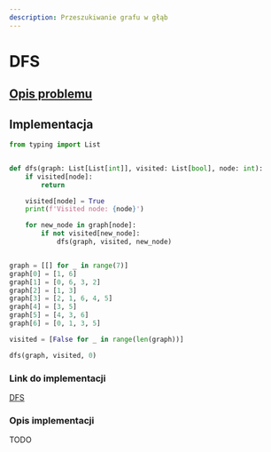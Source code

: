 ```yaml
---
description: Przeszukiwanie grafu w głąb
---
```


# DFS

## [Opis problemu](../../../../algorithms/graphs/dfs.md)


## Implementacja

```python
from typing import List


def dfs(graph: List[List[int]], visited: List[bool], node: int):
    if visited[node]:
        return

    visited[node] = True
    print(f'Visited node: {node}')

    for new_node in graph[node]:
        if not visited[new_node]:
            dfs(graph, visited, new_node)


graph = [[] for _ in range(7)]
graph[0] = [1, 6]
graph[1] = [0, 6, 3, 2]
graph[2] = [1, 3]
graph[3] = [2, 1, 6, 4, 5]
graph[4] = [3, 5]
graph[5] = [4, 3, 6]
graph[6] = [0, 1, 3, 5]

visited = [False for _ in range(len(graph))]

dfs(graph, visited, 0)
```

### Link do implementacji

[DFS](https://ideone.com/nFGslg)

### Opis implementacji

TODO
